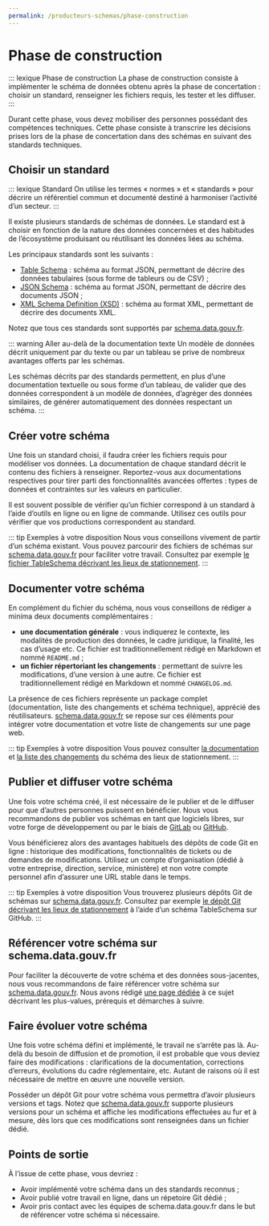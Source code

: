 ```yaml
---
permalink: /producteurs-schemas/phase-construction
---
```


# Phase de construction

::: lexique Phase de construction
La phase de construction consiste à implémenter le schéma de données obtenu après la phase de concertation : choisir un standard, renseigner les fichiers requis, les tester et les diffuser.
:::

Durant cette phase, vous devez mobiliser des personnes possédant des compétences techniques. Cette phase consiste à transcrire les décisions prises lors de la phase de concertation dans des schémas en suivant des standards techniques.

## Choisir un standard

::: lexique Standard
On utilise les termes « normes » et « standards » pour décrire un référentiel commun et documenté destiné à harmoniser l’activité d’un secteur.
:::

Il existe plusieurs standards de schémas de données. Le standard est à choisir en fonction de la nature des données concernées et des habitudes de l’écosystème produisant ou réutilisant les données liées au schéma.

Les principaux standards sont les suivants :

- [Table Schema](https://frictionlessdata.io/specs/table-schema/) : schéma au format JSON, permettant de décrire des données tabulaires (sous forme de tableurs ou de CSV) ;
- [JSON Schema](https://json-schema.org) : schéma au format JSON, permettant de décrire des documents JSON ;
- [XML Schema Definition (XSD)](https://www.w3.org/TR/xmlschema11-1/) : schéma au format XML, permettant de décrire des documents XML.

Notez que tous ces standards sont supportés par [schema.data.gouv.fr](https://schema.data.gouv.fr).

::: warning Aller au-delà de la documentation texte
Un modèle de données décrit uniquement par du texte ou par un tableau se prive de nombreux avantages offerts par les schémas.

Les schémas décrits par des standards permettent, en plus d’une documentation textuelle ou sous forme d’un tableau, de valider que des données correspondent à un modèle de données, d’agréger des données similaires, de générer automatiquement des données respectant un schéma.
:::

## Créer votre schéma

Une fois un standard choisi, il faudra créer les fichiers requis pour modéliser vos données. La documentation de chaque standard décrit le contenu des fichiers à renseigner. Reportez-vous aux documentations respectives pour tirer parti des fonctionnalités avancées offertes : types de données et contraintes sur les valeurs en particulier.

Il est souvent possible de vérifier qu’un fichier correspond à un standard à l’aide d’outils en ligne ou en ligne de commande. Utilisez ces outils pour vérifier que vos productions correspondent au standard.

::: tip Exemples à votre disposition
Nous vous conseillons vivement de partir d’un schéma existant. Vous pouvez parcourir des fichiers de schémas sur [schema.data.gouv.fr](https://schema.data.gouv.fr) pour faciliter votre travail. Consultez par exemple [le fichier TableSchema décrivant les lieux de stationnement](https://schema.data.gouv.fr/schemas/etalab/schema-stationnement/latest/schema.json).
:::

## Documenter votre schéma

En complément du fichier du schéma, nous vous conseillons de rédiger a minima deux documents complémentaires :

- **une documentation générale** : vous indiquerez le contexte, les modalités de production des données, le cadre juridique, la finalité, les cas d’usage etc. Ce fichier est traditionnellement rédigé en Markdown et nommé `README.md` ;
- **un fichier répertoriant les changements** : permettant de suivre les modifications, d’une version à une autre. Ce fichier est traditionnellement rédigé en Markdown et nommé `CHANGELOG.md`.

La présence de ces fichiers représente un package complet (documentation, liste des changements et schéma technique), apprécié des réutilisateurs. [schema.data.gouv.fr](https://schema.data.gouv.fr) se repose sur ces éléments pour intégrer votre documentation et votre liste de changements sur une page web.

::: tip Exemples à votre disposition
Vous pouvez consulter [la documentation](https://github.com/etalab/schema-stationnement/blob/master/README.md) et [la liste des changements](https://github.com/etalab/schema-stationnement/blob/master/CHANGELOG.md) du schéma des lieux de stationnement.
:::


## Publier et diffuser votre schéma

Une fois votre schéma créé, il est nécessaire de le publier et de le diffuser pour que d’autres personnes puissent en bénéficier. Nous vous recommandons de publier vos schémas en tant que logiciels libres, sur votre forge de développement ou par le biais de [GitLab](https://about.gitlab.com) ou [GitHub](https://github.com).

Vous bénéficierez alors des avantages habituels des dépôts de code Git en ligne : historique des modifications, fonctionnalités de tickets ou de demandes de modifications. Utilisez un compte d’organisation (dédié à votre entreprise, direction, service, ministère) et non votre compte personnel afin d’assurer une URL stable dans le temps.

::: tip Exemples à votre disposition
Vous trouverez plusieurs dépôts Git de schémas sur [schema.data.gouv.fr](https://schema.data.gouv.fr). Consultez par exemple [le dépôt Git décrivant les lieux de stationnement](https://github.com/etalab/schema-stationnement) à l’aide d’un schéma TableSchema sur GitHub.
:::

## Référencer votre schéma sur schema.data.gouv.fr

Pour faciliter la découverte de votre schéma et des données sous-jacentes, nous vous recommandons de faire référencer votre schéma sur [schema.data.gouv.fr](https://schema.data.gouv.fr). Nous avons rédigé [une page dédiée](4-integration-schema-datagouv.md) à ce sujet décrivant les plus-values, prérequis et démarches à suivre.

## Faire évoluer votre schéma

Une fois votre schéma défini et implémenté, le travail ne s’arrête pas là. Au-delà du besoin de diffusion et de promotion, il est probable que vous deviez faire des modifications : clarifications de la documentation, corrections d’erreurs, évolutions du cadre réglementaire, etc. Autant de raisons où il est nécessaire de mettre en œuvre une nouvelle version.

Posséder un dépôt Git pour votre schéma vous permettra d’avoir plusieurs versions et tags. Notez que [schema.data.gouv.fr](https://schema.data.gouv.fr) supporte plusieurs versions pour un schéma et affiche les modifications effectuées au fur et à mesure, dès lors que ces modifications sont renseignées dans un fichier dédié.

## Points de sortie
À l’issue de cette phase, vous devriez :

- Avoir implémenté votre schéma dans un des standards reconnus ;
- Avoir publié votre travail en ligne, dans un répetoire Git dédié ;
- Avoir pris contact avec les équipes de schema.data.gouv.fr dans le but de référencer votre schéma si nécessaire.
